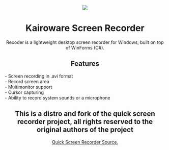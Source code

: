 <p align="center">
  <img src="/quick-screen-recorder/resources/imgs/rec96.png">
</p>
<h1 align="center">Kairoware Screen Recorder</h1>

<p align="center">
  Recoder is a lightweight desktop screen recorder for Windows, built on top of WinForms (C#).
</p>



<h2 align="center">Features</h2>
- Screen recording in .avi format<br>
- Record screen area<br>
- Multimonitor support<br>
- Cursor capturing<br>
- Ability to record system sounds or a microphone

<h2 align="center">This is a distro and fork of the quick screen recorder project, all rights reserved to the original authors of the project</h2>
<p align="center">
  <a href="https://github.com/ModuleArt/quick-screen-recorder/">Quick Screen Recorder Source.</a>
</p>
